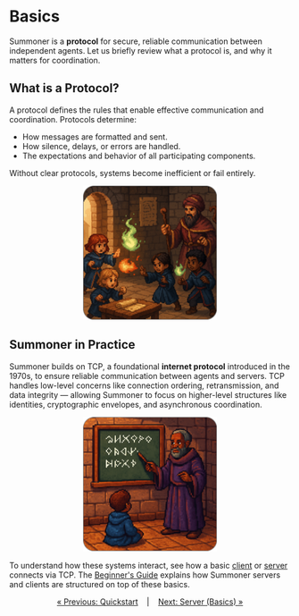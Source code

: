 # Basics

Summoner is a **protocol** for secure, reliable communication between independent agents.
Let us briefly review what a protocol is, and why it matters for coordination.

## What is a Protocol?

A protocol defines the rules that enable effective communication and coordination. Protocols determine:

* How messages are formatted and sent.
* How silence, delays, or errors are handled.
* The expectations and behavior of all participating components.


Without clear protocols, systems become inefficient or fail entirely.

<p align="center">
  <img width="240px" src="../../../assets/img/no_protocol_rounded.png"/>
</p>


## Summoner in Practice

Summoner builds on TCP, a foundational **internet protocol** introduced in the 1970s, to ensure reliable communication between agents and servers. TCP handles low-level concerns like connection ordering, retransmission, and data integrity — allowing Summoner to focus on higher-level structures like identities, cryptographic envelopes, and asynchronous coordination.

<p align="center">
  <img width="240px" src="../../../assets/img/with_protocol_rounded.png"/>
</p>

To understand how these systems interact, see how a basic [client](guide_sdk/getting_started/quickstart/basics_client.md) or [server](guide_sdk/getting_started/quickstart/basics_server.md) connects via TCP. The [Beginner's Guide](beginner.md) explains how Summoner servers and clients are structured on top of these basics.

<p align="center">
  <a href="index.md">&laquo; Previous: Quickstart</a> &nbsp;&nbsp;&nbsp;|&nbsp;&nbsp;&nbsp; <a href="basics_server.md">Next: Server (Basics) &raquo;</a>
</p>
